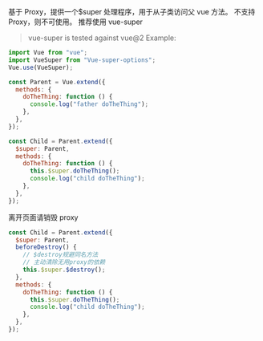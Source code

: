 基于 Proxy，提供一个$super 处理程序，用于从子类访问父 vue 方法。
不支持 Proxy，则不可使用。
推荐使用 vue-super

> vue-super is tested against vue@2
> Example:

```js
import Vue from "vue";
import VueSuper from "Vue-super-options";
Vue.use(VueSuper);

const Parent = Vue.extend({
  methods: {
    doTheThing: function () {
      console.log("father doTheThing");
    },
  },
});

const Child = Parent.extend({
  $super: Parent,
  methods: {
    doTheThing: function () {
      this.$super.doTheThing();
      console.log("child doTheThing");
    },
  },
});
```

离开页面请销毁 proxy

```js
const Child = Parent.extend({
  $super: Parent,
  beforeDestroy() {
    // $destroy规避同名方法
    // 主动清除无用proxy的依赖
    this.$super.$destroy();
  },
  methods: {
    doTheThing: function () {
      this.$super.doTheThing();
      console.log("child doTheThing");
    },
  },
});
```
